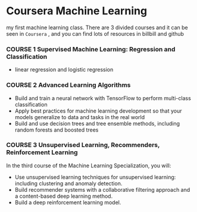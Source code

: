 # Coursera Machine Learning
my first machine learning class. There are 3 divided courses and it can be seen in `Coursera` , and you can find lots of resources in billbill and github 

### COURSE 1 Supervised Machine Learning: Regression and Classification
- linear regression and logistic regression

### COURSE 2 Advanced Learning Algorithms
- Build and train a neural network with TensorFlow to perform multi-class classification
- Apply best practices for machine learning development so that your models generalize to data and tasks in the real world
- Build and use decision trees and tree ensemble methods, including random forests and boosted trees

### COURSE 3  Unsupervised Learning, Recommenders, Reinforcement Learning
In the third course of the Machine Learning Specialization, you will:
- Use unsupervised learning techniques for unsupervised learning: including clustering and anomaly detection.
- Build recommender systems with a collaborative filtering approach and a content-based deep learning method.
- Build a deep reinforcement learning model.

